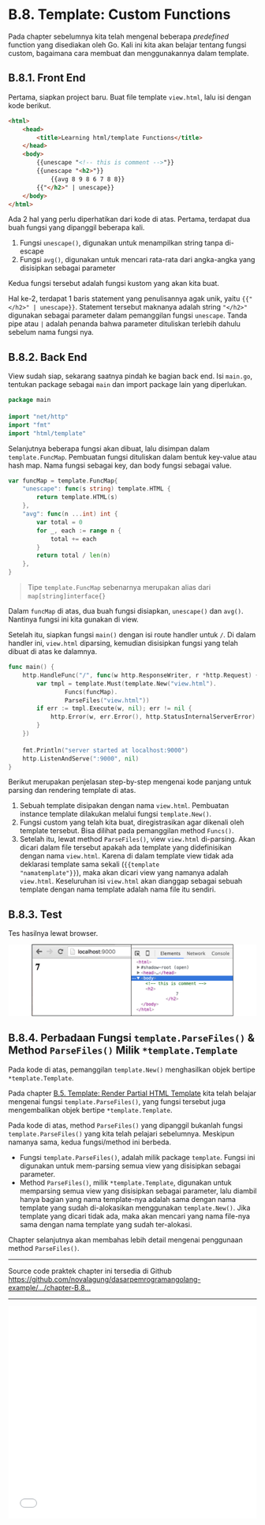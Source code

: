 # B.8. Template: Custom Functions

Pada chapter sebelumnya kita telah mengenal beberapa *predefined* function yang disediakan oleh Go. Kali ini kita akan belajar tentang fungsi custom, bagaimana cara membuat dan menggunakannya dalam template.

## B.8.1. Front End

Pertama, siapkan project baru. Buat file template `view.html`, lalu isi dengan kode berikut.

```html
<html>
	<head>
		<title>Learning html/template Functions</title>
	</head>
	<body>
		{{unescape "<!-- this is comment -->"}}
		{{unescape "<h2>"}}
			{{avg 8 9 8 6 7 8 8}}
		{{"</h2>" | unescape}}
	</body>
</html>
```

Ada 2 hal yang perlu diperhatikan dari kode di atas. Pertama, terdapat dua buah fungsi yang dipanggil beberapa kali.

 1. Fungsi `unescape()`, digunakan untuk menampilkan string tanpa di-escape
 2. Fungsi `avg()`, digunakan untuk mencari rata-rata dari angka-angka yang disisipkan sebagai parameter

Kedua fungsi tersebut adalah fungsi kustom yang akan kita buat.

Hal ke-2, terdapat 1 baris statement yang penulisannya agak unik, yaitu `{{"</h2>" | unescape}}`. Statement tersebut maknanya adalah string `"</h2>"` digunakan sebagai parameter dalam pemanggilan fungsi `unescape`. Tanda pipe atau `|` adalah penanda bahwa parameter dituliskan terlebih dahulu sebelum nama fungsi nya.

## B.8.2. Back End

View sudah siap, sekarang saatnya pindah ke bagian back end. Isi `main.go`, tentukan package sebagai `main` dan import package lain yang diperlukan.

```go
package main

import "net/http"
import "fmt"
import "html/template"
```

Selanjutnya beberapa fungsi akan dibuat, lalu disimpan dalam `template.FuncMap`. Pembuatan fungsi dituliskan dalam bentuk key-value atau hash map. Nama fungsi sebagai key, dan body fungsi sebagai value.

```go
var funcMap = template.FuncMap{
	"unescape": func(s string) template.HTML {
		return template.HTML(s)
	},
	"avg": func(n ...int) int {
		var total = 0
		for _, each := range n {
			total += each
		}
		return total / len(n)
	},
}
```

> Tipe `template.FuncMap` sebenarnya merupakan alias dari `map[string]interface{}`

Dalam `funcMap` di atas, dua buah fungsi disiapkan, `unescape()` dan `avg()`. Nantinya fungsi ini kita gunakan di view.

Setelah itu, siapkan fungsi `main()` dengan isi route handler untuk `/`. Di dalam handler ini, `view.html` diparsing, kemudian disisipkan fungsi yang telah dibuat di atas ke dalamnya.

```go
func main() {
	http.HandleFunc("/", func(w http.ResponseWriter, r *http.Request) {
		var tmpl = template.Must(template.New("view.html").
				Funcs(funcMap).
				ParseFiles("view.html"))
		if err := tmpl.Execute(w, nil); err != nil {
			http.Error(w, err.Error(), http.StatusInternalServerError)
		}
	})

	fmt.Println("server started at localhost:9000")
	http.ListenAndServe(":9000", nil)
}
```

Berikut merupakan penjelasan step-by-step mengenai kode panjang untuk parsing dan rendering template di atas.

 1. Sebuah template disipakan dengan nama `view.html`. Pembuatan instance template dilakukan melalui fungsi `template.New()`.
 2. Fungsi custom yang telah kita buat, diregistrasikan agar dikenali oleh template tersebut. Bisa dilihat pada pemanggilan method `Funcs()`.
 3. Setelah itu, lewat method `ParseFiles()`, view `view.html` di-parsing. Akan dicari dalam file tersebut apakah ada template yang didefinisikan dengan nama `view.html`. Karena di dalam template view tidak ada deklarasi template sama sekali (<code>\{\{template "namatemplate"\}\}</code>), maka akan dicari view yang namanya adalah `view.html`. Keseluruhan isi `view.html` akan dianggap sebagai sebuah template dengan nama template adalah nama file itu sendiri.

## B.8.3. Test

Tes hasilnya lewat browser.

![Custom Function](images/B_template_custom_functions_1_func.png)

## B.8.4. Perbadaan Fungsi `template.ParseFiles()` & Method `ParseFiles()` Milik `*template.Template`

Pada kode di atas, pemanggilan `template.New()` menghasilkan objek bertipe `*template.Template`. 

Pada chapter [B.5. Template: Render Partial HTML Template](/B-template-render-partial-html.html) kita telah belajar mengenai fungsi `template.ParseFiles()`, yang fungsi tersebut juga mengembalikan objek bertipe `*template.Template`.

Pada kode di atas, method `ParseFiles()` yang dipanggil bukanlah fungsi `template.ParseFiles()` yang kita telah pelajari sebelumnya. Meskipun namanya sama, kedua fungsi/method ini berbeda.

 - Fungsi `template.ParseFiles()`, adalah milik package `template`. Fungsi ini digunakan untuk mem-parsing semua view yang disisipkan sebagai parameter.
 - Method `ParseFiles()`, milik `*template.Template`, digunakan untuk memparsing semua view yang disisipkan sebagai parameter, lalu diambil hanya bagian yang nama template-nya adalah sama dengan nama template yang sudah di-alokasikan menggunakan `template.New()`. Jika template yang dicari tidak ada, maka akan mencari yang nama file-nya sama dengan nama template yang sudah ter-alokasi.

Chapter selanjutnya akan membahas lebih detail mengenai penggunaan method `ParseFiles()`.

---

<div class="source-code-link">
    <div class="source-code-link-message">Source code praktek chapter ini tersedia di Github</div>
    <a href="https://github.com/novalagung/dasarpemrogramangolang-example/tree/master/chapter-B.8-template-custom-functions">https://github.com/novalagung/dasarpemrogramangolang-example/.../chapter-B.8...</a>
</div>

---

<iframe src="partial/ebooks.html" width="100%" height="430px" frameborder="0" scrolling="no"></iframe>
